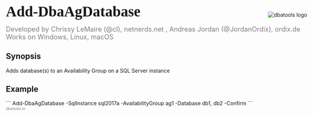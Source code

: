 <style>
.header {
	display: table-cell;
    width: 125px;
    font-weight: bold;
}
h1 {
    font-size: 40px;
    text-align: center;
}

.poo {
    font-size: 10px;
    color: gray;
}

.sup {
    font-size: 40px;
    text-align: center;
    font-weight: bold;
    font-family: "Dubai Medium", "Cascadia Mono SemiBold";
}

.outer {
  display: table;
  position: absolute;
  top: 0;
  left: 0;
  height: 95%;
  width: 100%;
}

.middle {
  display: table-cell;
  vertical-align: middle;
}

.inner {
  margin-left: auto;
  margin-right: auto;
  width: 85%;
  height: auto;
}
</style>

<div class="outer">
<div class="middle">
<div class="inner">
<div style="float:right;margin-top: 24px;">
<img align="right" src=https://github.com/dataplat/dbatools/raw/development/bin/dbatools.png alt="dbatools logo">
</div>

<font class="sup">Add-DbaAgDatabase</font>


<div style="display: table;color: gray;font-size: 18px;">
<div style="display: table-row;">
<div style="display: table-cell;">Developed by Chrissy LeMaire (@cl), netnerds.net , Andreas Jordan (@JordanOrdix), ordix.de</div>
</div>
<div style="display: table-row;">
<div style="display: table-cell;">Works on Windows, Linux, macOS</div>
</div>
</div>

<h2>Synopsis</h2>
<div>
Adds database(s) to an Availability Group on a SQL Server instance
</div>

<h2>Example</h2>
```
Add-DbaAgDatabase -SqlInstance sql2017a -AvailabilityGroup ag1 -Database db1, db2 -Confirm
```
<br/><div class="poo">dbatools.io</div>
</div>
</div>
</div>